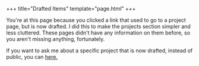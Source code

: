 +++
title="Drafted Items"
template="page.html"
+++

You're at this page because you clicked a link that used to go to a project page, but is now drafted. I did this to make the projects section simpler and less cluttered. These pages didn't have any information on them before, so you aren't missing anything, fortunately.

If you want to ask me about a specific project that is now drafted, instead of public, you can [here.](/contact)

